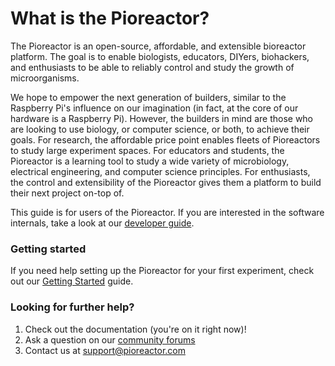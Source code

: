# What is the Pioreactor?

The Pioreactor is an open-source, affordable, and extensible bioreactor platform. The goal is to enable biologists, educators, DIYers, biohackers, and enthusiasts to be able to reliably control and study the growth of microorganisms.

We hope to empower the next generation of builders, similar to the Raspberry Pi's influence on our imagination (in fact, at the core of our hardware is a Raspberry Pi). However, the builders in mind are those who are looking to use biology, or computer science, or both, to achieve their goals. For research, the affordable price point enables fleets of Pioreactors to study large experiment spaces. For educators and students, the Pioreactor is a learning tool to study a wide variety of microbiology, electrical engineering, and computer science principles. For enthusiasts, the control and extensibility of the Pioreactor gives them a platform to build their next project on-top of.

This guide is for users of the Pioreactor. If you are interested in the software internals, take a look at our [developer guide](developer_guide/developer_guide_intro).

### Getting started

If you need help setting up the Pioreactor for your first experiment, check out our [Getting Started](/Getting%20started/Raspberry%20Pi%20set%20up%20and%20software%20installation) guide.


### Looking for further help?


1. Check out the documentation (you're on it right now)!
2. Ask a question on our [community forums](https://forum.pioreactor.com/)
2. Contact us at support@pioreactor.com

